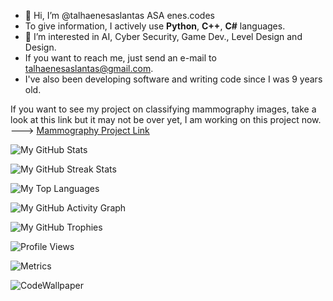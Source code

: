 - 👋 Hi, I’m @talhaenesaslantas ASA enes.codes
- To give information, I actively use **Python**, **C++**, **C#** languages.
- 👀 I’m interested in AI, Cyber Security, Game Dev., Level Design and Design.
- If you want to reach me, just send an e-mail to talhaenesaslantas@gmail.com.
- I've also been developing software and writing code since I was 9 years old.


If you want to see my project on classifying mammography images, take a look at this link but it may not be over yet, I am working on this project now. ---> [Mammography Project Link](https://github.com/talhaenesaslantas/MammographyImageClassification2024)

![My GitHub Stats](https://github-readme-stats.vercel.app/api?username=talhaenesaslantas&show_icons=true&theme=radical) 

![My GitHub Streak Stats](https://github-readme-streak-stats.herokuapp.com/?user=talhaenesaslantas&theme=radical) 

![My Top Languages](https://github-readme-stats.vercel.app/api/top-langs/?username=talhaenesaslantas&layout=compact&theme=radical) 

![My GitHub Activity Graph](https://activity-graph.herokuapp.com/graph?username=talhaenesaslantas&theme=radical) 

![My GitHub Trophies](https://github-profile-trophy.vercel.app/?username=talhaenesaslantas&theme=radical) 

![Profile Views](https://komarev.com/ghpvc/?username=talhaenesaslantas&color=blue) 

![Metrics](https://metrics.lecoq.io/talhaenesaslantas) 










![CodeWallpaper](https://preview.redd.it/gk4cplcv63v61.png?width=1080&crop=smart&auto=webp&s=e77caa9b2956f1cbadf04a949222de4ef5d981b6)
